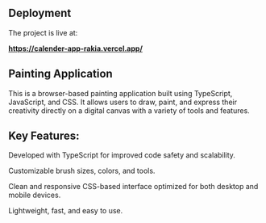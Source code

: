 ## Deployment

The project is live at:

**https://calender-app-rakia.vercel.app/**

## Painting Application

This is a browser-based painting application built using TypeScript, JavaScript, and CSS. It allows users to draw, paint, and express their creativity directly on a digital canvas with a variety of tools and features.

## Key Features:

Developed with TypeScript for improved code safety and scalability.


Customizable brush sizes, colors, and tools.

Clean and responsive CSS-based interface optimized for both desktop and mobile devices.

Lightweight, fast, and easy to use.
